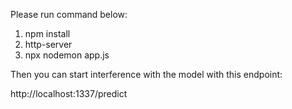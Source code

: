 Please run command below:

1. npm install
2. http-server
3. npx nodemon app.js

Then you can start interference with the model with this endpoint:

http://localhost:1337/predict